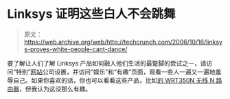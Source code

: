# Linksys 证明这些白人不会跳舞

> 原文：<https://web.archive.org/web/http://techcrunch.com/2006/10/16/linksys-proves-white-people-cant-dance/>

要了解让人们了解 Linksys 产品如何融入他们生活的最蹩脚的尝试之一，请访问“特别”[网站](https://web.archive.org/web/20151006203001/http://www.iwantlinksys.com/)公司设置，并访问“娱乐”和“有趣”页面，观看一些人一遍又一遍地羞辱自己。如果你喜欢的话，你也可以看看这些产品，比如[的 WRT350N 无线 N 路由器](https://web.archive.org/web/20151006203001/http://crunchgear.com/2006/10/16/linksys-wrt350n-80211n-gigabit-router/)，但我认为这没那么有趣。